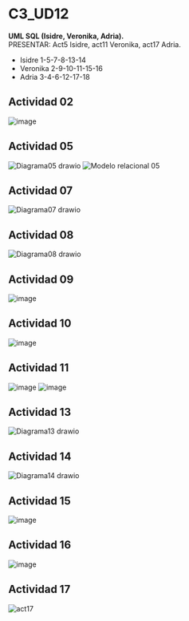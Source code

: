 # C3_UD12
<b> UML SQL (Isidre, Veronika, Adria).</b>
<br>PRESENTAR: Act5 Isidre, act11 Veronika, act17 Adria.<br>

<ul>
  <li>Isidre 1-5-7-8-13-14</li>

  <li>Veronika 2-9-10-11-15-16</li>

<li>Adria 3-4-6-12-17-18</li>
</ul>

<h2>Actividad 02</h2>

![image](https://user-images.githubusercontent.com/89861246/164476583-267b542a-8a59-4369-81ed-cfd957a7b3a3.png)



<h2>Actividad 05</h2>

![Diagrama05 drawio](https://user-images.githubusercontent.com/103040138/164430288-f1c09a90-2606-4c2c-9391-b0b895fad529.png)
![Modelo relacional 05](https://user-images.githubusercontent.com/103040138/164533689-cd1cb69f-de5a-4639-be45-cc9c5e67579f.png)



<h2>Actividad 07</h2>

![Diagrama07 drawio](https://user-images.githubusercontent.com/103040138/164524015-8afa152d-6509-42a0-adba-994ef89f1216.png)


<h2>Actividad 08</h2>

![Diagrama08 drawio](https://user-images.githubusercontent.com/103040138/164524186-7c5a32e3-3085-43f6-9bcb-1ca80d827bc0.png)



<h2>Actividad 09</h2>

![image](https://user-images.githubusercontent.com/89861246/164498722-4c9cea79-a277-4496-9f53-16db77946103.png)


<h2>Actividad 10</h2>

![image](https://user-images.githubusercontent.com/89861246/164675957-d0607854-3b51-4b66-b4a6-4b48b639fd48.png)



<h2>Actividad 11</h2>

![image](https://user-images.githubusercontent.com/89861246/164462794-1079c236-2d50-401c-ae21-c5910af58910.png)
![image](https://user-images.githubusercontent.com/89861246/164464322-52f36278-9c8b-4113-8b63-6b935a98284c.png)


<h2>Actividad 13</h2>

![Diagrama13 drawio](https://user-images.githubusercontent.com/103040138/164524368-0aaeead7-1c09-47d7-b1ea-3ca2e8e6014a.png)


<h2>Actividad 14</h2>

![Diagrama14 drawio](https://user-images.githubusercontent.com/103040138/164524526-386d1f80-803d-4292-a7de-b1eceb52cda7.png)


<h2>Actividad 15</h2>

![image](https://user-images.githubusercontent.com/89861246/164538327-f0bb3a7b-d1e9-4f78-a52f-324a2ada2fae.png)



<h2>Actividad 16</h2>

![image](https://user-images.githubusercontent.com/89861246/164558697-0e90648d-40a4-4aab-ba05-944a7e72d549.png)



<h2>Actividad 17 </h2>

![act17](https://user-images.githubusercontent.com/9555509/164443628-a19029fd-268b-4f3b-9172-83c984e6c4ae.png)
